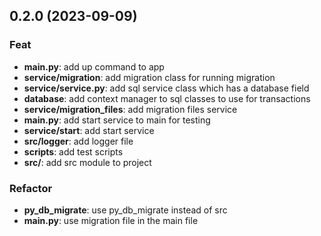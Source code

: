 ## 0.2.0 (2023-09-09)

### Feat

- **main.py**: add up command to app
- **service/migration**: add migration class for running migration
- **service/service.py**: add sql service class which has a database field
- **database**: add context manager to sql classes to use for transactions
- **service/migration_files**: add migration files service
- **main.py**: add start service to main for testing
- **service/start**: add start service
- **src/logger**: add logger file
- **scripts**: add test scripts
- **src/**: add src module to project

### Refactor

- **py_db_migrate**: use py_db_migrate instead of src
- **main.py**: use migration file in the main file

